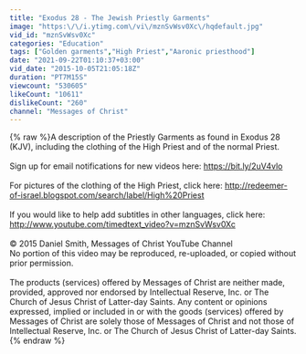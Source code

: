 ```yaml
---
title: "Exodus 28 - The Jewish Priestly Garments"
image: "https:\/\/i.ytimg.com\/vi\/mznSvWsv0Xc\/hqdefault.jpg"
vid_id: "mznSvWsv0Xc"
categories: "Education"
tags: ["Golden garments","High Priest","Aaronic priesthood"]
date: "2021-09-22T01:10:37+03:00"
vid_date: "2015-10-05T21:05:18Z"
duration: "PT7M15S"
viewcount: "530605"
likeCount: "10611"
dislikeCount: "260"
channel: "Messages of Christ"
---
```

{% raw %}A description of the Priestly Garments as found in Exodus 28 (KJV), including the clothing of the High Priest and of the normal Priest.<br /><br />Sign up for email notifications for new videos here: <a rel="nofollow" target="blank" href="https://bit.ly/2uV4vlo">https://bit.ly/2uV4vlo</a><br /><br />For pictures of the clothing of the High Priest, click here: <a rel="nofollow" target="blank" href="http://redeemer-of-israel.blogspot.com/search/label/High%20Priest">http://redeemer-of-israel.blogspot.com/search/label/High%20Priest</a><br /><br />If you would like to help add subtitles in other languages, click here: <a rel="nofollow" target="blank" href="http://www.youtube.com/timedtext_video?v=mznSvWsv0Xc">http://www.youtube.com/timedtext_video?v=mznSvWsv0Xc</a><br /><br />© 2015 Daniel Smith, Messages of Christ YouTube Channel<br />No portion of this video may be reproduced, re-uploaded, or copied without prior permission.<br /><br />The products (services) offered by Messages of Christ are neither made, provided, approved nor endorsed by Intellectual Reserve, Inc. or The Church of Jesus Christ of Latter-day Saints. Any content or opinions expressed, implied or included in or with the goods (services) offered by Messages of Christ are solely those of Messages of Christ and not those of Intellectual Reserve, Inc. or The Church of Jesus Christ of Latter-day Saints.{% endraw %}
